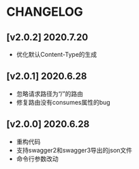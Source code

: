 # CHANGELOG

## [v2.0.2] 2020.7.20
- 优化默认Content-Type的生成

## [v2.0.1] 2020.6.28
- 忽略请求路径为“/”的路由
- 修复路由没有consumes属性的bug

## [v2.0.0] 2020.6.28
- 重构代码
- 支持swagger2和swagger3导出的json文件
- 命令行参数改动